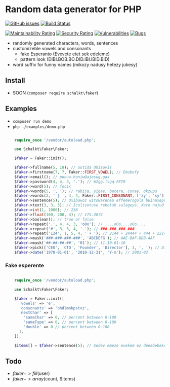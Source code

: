 # Random data generator for PHP

[![GitHub issues](https://img.shields.io/github/issues/schalkt/faker.svg?style=flat-square)](https://github.com/schalkt/faker/issues)
[![Build Status](https://travis-ci.org/schalkt/faker.svg?branch=main)](https://travis-ci.org/schalkt/faker)

[![Maintainability Rating](https://sonarcloud.io/api/project_badges/measure?project=schalkt_faker&metric=sqale_rating)](https://sonarcloud.io/dashboard?id=schalkt_faker)
[![Security Rating](https://sonarcloud.io/api/project_badges/measure?project=schalkt_faker&metric=security_rating)](https://sonarcloud.io/dashboard?id=schalkt_faker)
[![Vulnerabilities](https://sonarcloud.io/api/project_badges/measure?project=schalkt_faker&metric=vulnerabilities)](https://sonarcloud.io/dashboard?id=schalkt_faker)
[![Bugs](https://sonarcloud.io/api/project_badges/measure?project=schalkt_faker&metric=bugs)](https://sonarcloud.io/dashboard?id=schalkt_faker)

- randomly generated characters, words, sentences
- customizeble vowels and consonants
  - fake Esperanto (Evevete etet sek edeleme)
  - pattern look (DIBI.BOB.BO.DID.IBI.IBID.BID)
- word suffix for funny names (mikozy nadusy hetezy jukesy)

## Install

- SOON (`composer require schalkt\faker`)

## Examples

- `composer run demo`
- `php ./examples/demo.php`

```php

    require_once '/vendor/autoload.php';

    use Schalkt\Faker\Faker;

    $faker = Faker::init();

    $faker->fullname(5, 10); // Sutida Ohisovis
    $faker->firstname(7, 7, Faker::FIRST_VOWEL); // Emubefy
    $faker->email(); // punuw.honiw@ajesug.gax
    $faker->password(4, 4, 3, '.'); // W2gg.lsgq.FET0
    $faker->word(5); // focix
    $faker->words(5, ', '); // rabija, yigav, bacera, cunay, okzupu
    $faker->words(2, ' | ', 4, 4, Faker::FIRST_CONSONANT, ['zy', 'sy']); // dodosy | rivozy
    $faker->sentence(5); // Uxibawoz witowarehep effemerogola buinaxepugo nuxehow.
    $faker->text(3, 3, 3); // Icolivotuse rebotuk sulageye. Xaco najud quq.
    $faker->int(1, 1000); // 238
    $faker->float(100, 200, 4); // 175.3874
    $faker->boolean(); // true or false    
    $faker->repeat('.', 4, 4, 3, 'oOo'); // ....oOo....oOo....    
    $faker->repeat('#', 3, 3, 4, '-'); // ###-###-###-###
    $faker->repeat('124', 1, 5, 4, ' + '); // 2144 + 24444 + 444 + 22141
    $faker->mask('###-###-###-###', 'ABCDEFG'); // AAE-BAF-DDB-AAF
    $faker->mask('##-##-##-##', '01'); // 11-10-01-10
    $faker->pick(['CEO', 'CTO', 'Founder', 'Director'], 3, ', '); // Director, CEO, CTO
    $faker->date('1970-01-01', '2010-12-31', 'Y-m'); // 2001-02

```

### Fake esperente

```php

    require_once '/vendor/autoload.php';

    use Schalkt\Faker\Faker;

    $faker = Faker::init([
      'vowels' => 'e',
      'consonants' => 'bhdlmnkpstvz',
      'nextChar' => [
        'sameChar' => 0, // percent between 0-100
        'sameType' => 0, // percent between 0-100
        'double' => 0 // percent between 0-100
      ],
    ]);

    $items[] = $faker->sentence(5); // Sedev emeze evekem ez denebebekepep.

```

## Todo

- $faker->fill($user)
- $faker->array($count, $items)

